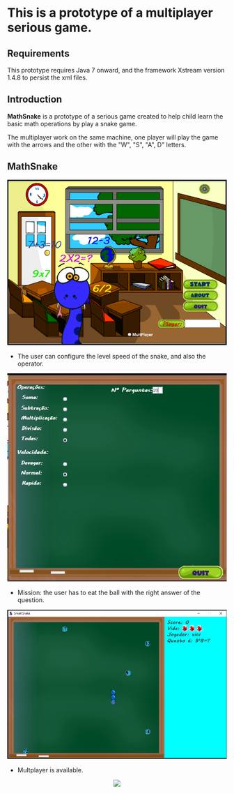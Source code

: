 # This is a prototype of a multiplayer serious game.

## Requirements

This prototype requires Java 7 onward, and the framework Xstream version 1.4.8 to persist the xml files.

## Introduction

<b>MathSnake</b> is a prototype of a serious game created to help child learn the basic math operations by play a snake game.

The multiplayer work on the same machine, one player will play the game with the arrows and the other with the "W", "S", "A", D" letters.

## MathSnake

<center><img src="Figures/F1.png"></center>

* The user can configure the level speed of the snake, and also the operator.

<center><img src="Figures/F2.png"></center>

* Mission: the user has to eat the ball with the right answer of the question.

<center><img src="Figures/F3.png"></center>

* Multplayer is available.

<center><img src="Figures/F5.png"></center>